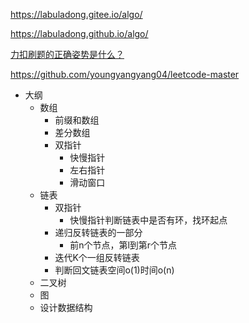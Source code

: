 https://labuladong.gitee.io/algo/

https://labuladong.github.io/algo/

[力扣刷题的正确姿势是什么？](https://segmentfault.com/a/1190000040694862)

https://github.com/youngyangyang04/leetcode-master
- 大纲
  - 数组
    - 前缀和数组
    - 差分数组
    - 双指针
      - 快慢指针
      - 左右指针
      - 滑动窗口
  - 链表
    - 双指针
      - 快慢指针判断链表中是否有环，找环起点
    - 递归反转链表的一部分
      - 前n个节点，第l到第r个节点
    - 迭代K个一组反转链表
    - 判断回文链表空间o(1)时间o(n)
  - 二叉树
  - 图
  - 设计数据结构

